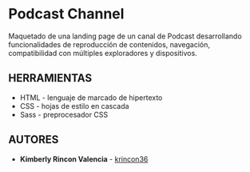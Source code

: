 # Podcast Channel

Maquetado de una landing page de un canal de Podcast desarrollando funcionalidades de reproducción de contenidos, navegación, compatibilidad con múltiples exploradores y dispositivos.

## HERRAMIENTAS 
- HTML - lenguaje de marcado de hipertexto
- CSS - hojas de estilo en cascada
- Sass - preprocesador CSS

## AUTORES

- **Kimberly Rincon Valencia** - [krincon36](https://github.com/krincon36)
